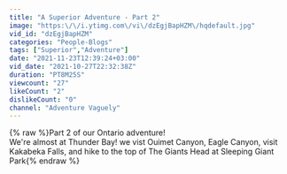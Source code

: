 ```yaml
---
title: "A Superior Adventure - Part 2"
image: "https:\/\/i.ytimg.com\/vi\/dzEgjBapHZM\/hqdefault.jpg"
vid_id: "dzEgjBapHZM"
categories: "People-Blogs"
tags: ["Superior","Adventure"]
date: "2021-11-23T12:39:24+03:00"
vid_date: "2021-10-27T22:32:38Z"
duration: "PT8M25S"
viewcount: "27"
likeCount: "2"
dislikeCount: "0"
channel: "Adventure Vaguely"
---
```

{% raw %}Part 2 of our Ontario adventure!<br />We're almost at Thunder Bay! we vist Ouimet Canyon, Eagle Canyon, visit Kakabeka Falls, and hike to the top of The Giants Head at Sleeping Giant Park{% endraw %}
